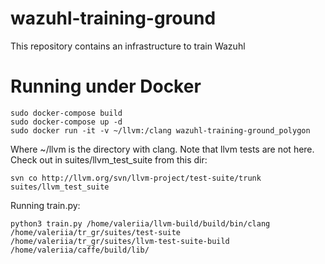 # wazuhl-training-ground
This repository contains an infrastructure to train Wazuhl

# Running under Docker

    sudo docker-compose build
    sudo docker-compose up -d
    sudo docker run -it -v ~/llvm:/clang wazuhl-training-ground_polygon

 Where ~/llvm is the directory with clang.
 Note that llvm tests are not here. Check out in suites/llvm_test_suite from this dir:
 
    svn co http://llvm.org/svn/llvm-project/test-suite/trunk suites/llvm_test_suite
    
 Running train.py:
 
    python3 train.py /home/valeriia/llvm-build/build/bin/clang /home/valeriia/tr_gr/suites/test-suite /home/valeriia/tr_gr/suites/llvm-test-suite-build /home/valeriia/caffe/build/lib/